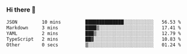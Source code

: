 ### Hi there 👋

<!--
**WShiBin/WShiBin** is a ✨ _special_ ✨ repository because its `README.md` (this file) appears on your GitHub profile.

Here are some ideas to get you started:

- 🔭 I’m currently working on ...
- 🌱 I’m currently learning ...
- 👯 I’m looking to collaborate on ...
- 🤔 I’m looking for help with ...
- 💬 Ask me about ...
- 📫 How to reach me: ...
- 😄 Pronouns: ...
- ⚡ Fun fact: ...
-->

<!--START_SECTION:waka-->

```txt
JSON         10 mins         ██████████████░░░░░░░░░░░   56.53 %
Markdown     3 mins          ████▒░░░░░░░░░░░░░░░░░░░░   17.41 %
YAML         2 mins          ███▒░░░░░░░░░░░░░░░░░░░░░   12.79 %
TypeScript   2 mins          ██▓░░░░░░░░░░░░░░░░░░░░░░   10.83 %
Other        0 secs          ▒░░░░░░░░░░░░░░░░░░░░░░░░   01.24 %
```

<!--END_SECTION:waka-->
